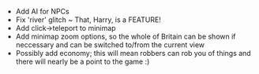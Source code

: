 * Add AI for NPCs
* Fix 'river' glitch ~ That, Harry, is a FEATURE!
* Add click->teleport to minimap
* Add minimap zoom options, so the whole of Britain can be shown if neccessary and can be switched to/from the current view
* Possibly add economy; this will mean robbers can rob you of things and there will nearly be a point to the game :)
